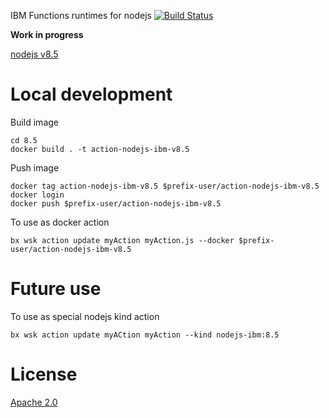 IBM Functions runtimes for nodejs
[![Build Status](https://travis-ci.org/ibm-functions/ibm-functions-runtime-nodejs.svg)](https://travis-ci.org/ibm-functions/ibm-functions-runtime-nodejs)

**Work in progress**

[nodejs v8.5](8.5/)

# Local development

Build image
```
cd 8.5
docker build . -t action-nodejs-ibm-v8.5 
```

Push image
```
docker tag action-nodejs-ibm-v8.5 $prefix-user/action-nodejs-ibm-v8.5
docker login
docker push $prefix-user/action-nodejs-ibm-v8.5
```

To use as docker action
```
bx wsk action update myAction myAction.js --docker $prefix-user/action-nodejs-ibm-v8.5
```

# Future use
To use as special nodejs kind action
```
bx wsk action update myACtion myAction --kind nodejs-ibm:8.5
```

# License
[Apache 2.0](LICENSE.txt)


